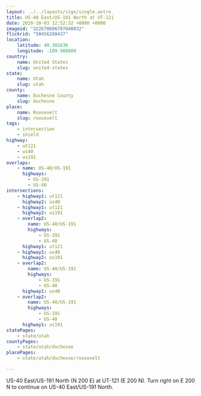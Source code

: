 ```yaml
---
layout: ../../layouts/sign/single.astro
title: US-40 East/US-191 North at UT-121
date: 2020-10-03 12:52:52 +0000 +0000
imageid: "322670606787040032"
flickrid: "50456288437"
location:
    latitude: 40.301636
    longitude: -109.988889
country:
    name: United States
    slug: united-states
state:
    name: Utah
    slug: utah
county:
    name: Duchesne County
    slug: duchesne
place:
    name: Roosevelt
    slug: roosevelt
tags:
    - intersection
    - shield
highway:
    - ut121
    - us40
    - us191
overlaps:
    - name: US-40/US-191
      highways:
        - US-191
        - US-40
intersections:
    - highway1: ut121
      highway2: us40
    - highway1: ut121
      highway2: us191
    - overlap2:
        name: US-40/US-191
        highways:
            - US-191
            - US-40
      highway1: ut121
    - highway1: us40
      highway2: us191
    - overlap2:
        name: US-40/US-191
        highways:
            - US-191
            - US-40
      highway1: us40
    - overlap2:
        name: US-40/US-191
        highways:
            - US-191
            - US-40
      highway1: us191
statePages:
    - state/utah
countyPages:
    - state/utah/duchesne
placePages:
    - state/utah/duchesne/roosevelt

---
```

US-40 East/US-191 North (N 200 E) at UT-121 (E 200 N).  Turn right on E 200 N to continue on US-40 East/US-191 North.